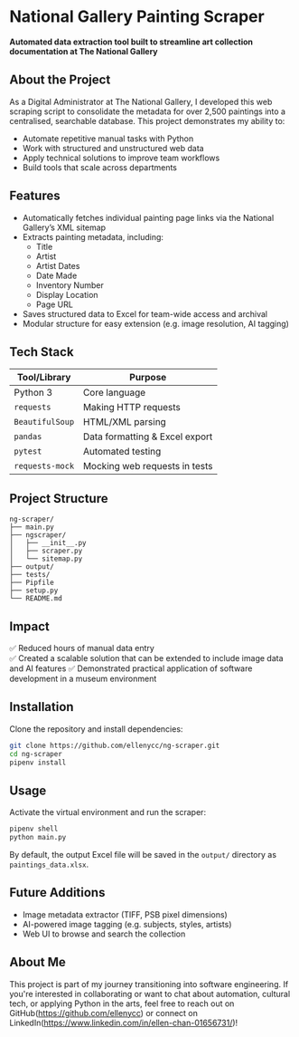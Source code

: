 # National Gallery Painting Scraper

**Automated data extraction tool built to streamline art collection documentation at The National Gallery**

## About the Project

As a Digital Administrator at The National Gallery, I developed this web scraping script to consolidate the metadata for over 2,500 paintings into a centralised, searchable database. This project demonstrates my ability to:

- Automate repetitive manual tasks with Python
- Work with structured and unstructured web data
- Apply technical solutions to improve team workflows
- Build tools that scale across departments


## Features

- Automatically fetches individual painting page links via the National Gallery’s XML sitemap
- Extracts painting metadata, including:
  - Title
  - Artist
  - Artist Dates
  - Date Made
  - Inventory Number
  - Display Location
  - Page URL
- Saves structured data to Excel for team-wide access and archival
- Modular structure for easy extension (e.g. image resolution, AI tagging)


## Tech Stack

| Tool/Library   | Purpose                           |
|----------------|------------------------------------|
| Python 3       | Core language                     |
| `requests`     | Making HTTP requests              |
| `BeautifulSoup`| HTML/XML parsing                  |
| `pandas`       | Data formatting & Excel export    |
| `pytest`       | Automated testing                 |
| `requests-mock`| Mocking web requests in tests     |


## Project Structure

```
ng-scraper/
├── main.py                
├── ngscraper/
│   ├── __init__.py
│   ├── scraper.py        
│   └── sitemap.py         
├── output/                
├── tests/                 
├── Pipfile                
├── setup.py              
└── README.md
```


## Impact

✅ Reduced hours of manual data entry  
✅ Created a scalable solution that can be extended to include image data and AI features
✅ Demonstrated practical application of software development in a museum environment


## Installation

Clone the repository and install dependencies:

```bash
git clone https://github.com/ellenycc/ng-scraper.git
cd ng-scraper
pipenv install
```

## Usage

Activate the virtual environment and run the scraper:

```bash
pipenv shell
python main.py
```

By default, the output Excel file will be saved in the `output/` directory as `paintings_data.xlsx`.

## Future Additions
- Image metadata extractor (TIFF, PSB pixel dimensions)
- AI-powered image tagging (e.g. subjects, styles, artists)
- Web UI to browse and search the collection

## About Me
This project is part of my journey transitioning into software engineering.
If you're interested in collaborating or want to chat about automation, cultural tech, or applying Python in the arts, feel free to reach out on GitHub(https://github.com/ellenycc) or connect on LinkedIn(https://www.linkedin.com/in/ellen-chan-01656731/)!